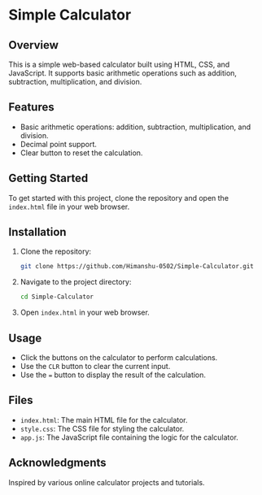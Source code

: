 # Simple Calculator

## Overview
This is a simple web-based calculator built using HTML, CSS, and JavaScript. It supports basic arithmetic operations such as addition, subtraction, multiplication, and division.

## Features
- Basic arithmetic operations: addition, subtraction, multiplication, and division.
- Decimal point support.
- Clear button to reset the calculation.

## Getting Started
To get started with this project, clone the repository and open the `index.html` file in your web browser.

## Installation
1. Clone the repository:
    ```sh
    git clone https://github.com/Himanshu-0502/Simple-Calculator.git
    ```
2. Navigate to the project directory:
    ```sh
    cd Simple-Calculator
    ```
3. Open `index.html` in your web browser.

## Usage
- Click the buttons on the calculator to perform calculations.
- Use the `CLR` button to clear the current input.
- Use the `=` button to display the result of the calculation.

## Files
- `index.html`: The main HTML file for the calculator.
- `style.css`: The CSS file for styling the calculator.
- `app.js`: The JavaScript file containing the logic for the calculator.

## Acknowledgments
Inspired by various online calculator projects and tutorials.